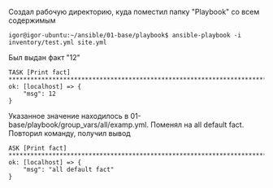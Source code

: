Создал рабочую директорию, куда поместил папку "Playbook" со всем содержимым
```
igor@igor-ubuntu:~/ansible/01-base/playbook$ ansible-playbook -i inventory/test.yml site.yml
```
Был выдан факт "12"
```
TASK [Print fact] **********************************************************************************
ok: [localhost] => {
    "msg": 12
}
```
Указанное значение находилось в 01-base/playbook/group_vars/all/examp.yml. Поменял на all default fact. Повторил команду, получил вывод
```
ASK [Print fact] **********************************************************************************
ok: [localhost] => {
    "msg": "all default fact"
}
```
